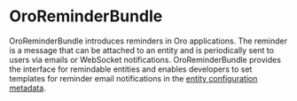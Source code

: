 # OroReminderBundle

OroReminderBundle introduces reminders in Oro applications. The reminder is a message that can be attached to an entity and is periodically sent to users via emails or WebSocket notifications. OroReminderBundle provides the interface for remindable entities and enables developers to set templates for reminder email notifications in the [entity configuration metadata](https://github.com/oroinc/platform/tree/master/src/Oro/Bundle/EntityConfigBundle).
